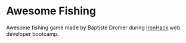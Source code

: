 # Awesome Fishing

Awesome fishing game made by Baptiste Dromer during [IronHack](https://ironhack.com) web developer bootcamp.
